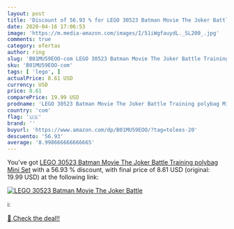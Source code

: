```yaml
---
layout: post
title: 'Discount of 56.93 % for LEGO 30523 Batman Movie The Joker Battle'
date: 2020-04-16 17:06:53
image: 'https://m.media-amazon.com/images/I/51iWgfauydL._SL200_.jpg'
comments: true
category: ofertas
author: ring
slug: 'B01MU59EOO-com LEGO 30523 Batman Movie The Joker Battle Training polybag...'
sku: 'B01MU59EOO-com'
tags: [ 'lego', ]
actualPrice: 8.61 USD
currency: USD
price: 8.61
comparePrice: 19.99 USD
prodname: 'LEGO 30523 Batman Movie The Joker Battle Training polybag Mini Set'
country: 'com'
flag: '🇺🇸'
brand: ''
buyurl: 'https://www.amazon.com/dp/B01MU59EOO/?tag=tolees-20'
descuento: '56.93'
average: '8.998666666666665'
---
```


You've got [LEGO 30523 Batman Movie The Joker Battle Training polybag Mini Set](https://www.amazon.com/dp/B01MU59EOO/?tag=tolees-20) with a  56.93 % discount, with final price of 8.61 USD (original: 19.99 USD) at the following link:

[![LEGO 30523 Batman Movie The Joker Battle](https://m.media-amazon.com/images/I/51iWgfauydL._SL200_.jpg)](https://www.amazon.com/dp/B01MU59EOO/?tag=tolees-20)

ℹ️:


[🛒 Check the deal!!](https://www.amazon.com/dp/B01MU59EOO/?tag=tolees-20)
